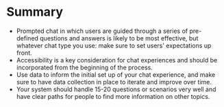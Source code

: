 # Summary

* Prompted chat in which users are guided through a series of pre-defined questions and answers is likely to be most effective, but whatever chat type you use: make sure to set users' expectations up front.
* Accessibility is a key consideration for chat experiences and should be incorporated from the beginning of the process.
* Use data to inform the initial set up of your chat experience, and make sure to have data collection in place to iterate and improve over time.
* Your system should handle 15-20 questions or scenarios very well and have clear paths for people to find more information on other topics. 

